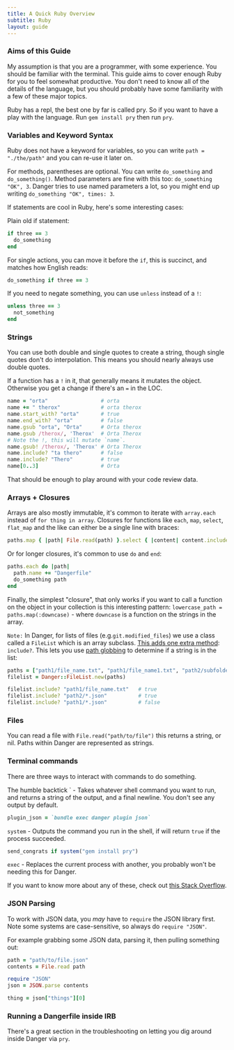 ```yaml
---
title: A Quick Ruby Overview
subtitle: Ruby
layout: guide
---
```


### Aims of this Guide

My assumption is that you are a programmer, with some experience. You should be familiar with the terminal. This guide aims to cover enough Ruby for you to feel somewhat productive. You don't need to know all of the details of the language, but you should probably have some familiarity with a few of these major topics.

Ruby has a repl, the best one by far is called pry. So if you want to have a play with the language. Run `gem install pry` then run `pry`.

### Variables and Keyword Syntax

Ruby does not have a keyword for variables, so you can write `path = "./the/path"` and you can re-use it later on.

For methods, parentheses are optional. You can write `do_something` and `do_something()`. Method parameters are fine with this too: `do_something "OK", 3`. Danger tries to use named parameters a lot, so you might end up writing `do_something "OK", times: 3`.

If statements are cool in Ruby, here's some interesting cases:

Plain old if statement:
```ruby
if three == 3
  do_something
end
```

For single actions, you can move it before the `if`, this is succinct, and matches how English reads:

```ruby
do_something if three == 3
```

If you need to negate something, you can use `unless` instead of a `!`:

```ruby
unless three == 3
  not_something
end
```

### Strings

You can use both double and single quotes to create a string, though single quotes don't do interpolation. This means you should nearly always use double quotes.

If a function has a `!` in it, that generally means it mutates the object. Otherwise you get a change if there's an `=` in the LOC.

```ruby
name = "orta"                 # orta
name += " therox"             # orta therox
name.start_with? "orta"       # true
name.end_with? "orta"         # false
name.gsub "orta", "Orta"      # Orta therox
name.gsub /therox/, 'Therox'  # Orta Therox
# Note the !, this will mutate `name`.
name.gsub! /therox/, 'Therox' # Orta Therox
name.include? "ta thero"      # false
name.include? "Thero"         # true
name[0..3]                    # Orta
```

That should be enough to play around with your code review data.

### Arrays + Closures

Arrays are also mostly immutable, it's common to iterate with `array.each` instead of `for thing in array`. Closures for functions like `each`, `map`, `select`, `flat_map` and the like can either be a single line with braces:

``` ruby
paths.map { |path| File.read(path) }.select { |content| content.include? "orta" }
```

Or for longer closures, it's common to use `do` and `end`:

```ruby
paths.each do |path|
  path.name += "Dangerfile"
  do_something path
end
```

Finally, the simplest "closure", that only works if you want to call a function on the object in your collection is this interesting pattern: `lowercase_path = paths.map(:downcase)` - where `downcase` is a function on the strings in the array.


`Note:` In Danger, for lists of files (e.g.`git.modified_files`) we use a class called a `FileList` which is an array subclass. [This adds one extra method](https://github.com/danger/danger/blob/master/spec/lib/danger/core_ext/file_list_spec.rb): `include?`. This lets you use [path globbing](http://wiki.bash-hackers.org/syntax/expansion/globs) to determine if a string is in the list:

```ruby
paths = ["path1/file_name.txt", "path1/file_name1.txt", "path2/subfolder/example.json"]
filelist = Danger::FileList.new(paths)

filelist.include? "path1/file_name.txt"   # true
filelist.include? "path2/*.json"          # true
filelist.include? "path1/*.json"          # false
```

### Files

You can read a file with `File.read("path/to/file")` this returns a string, or nil. Paths within Danger are represented as strings.


### Terminal commands

There are three ways to interact with commands to do something.

The humble backtick ` - Takes whatever shell command you want to run, and returns a string of the output, and a final newline. You don't see any output by default.

```ruby
plugin_json = `bundle exec danger plugin json`
```

`system` - Outputs the command you run in the shell, if will return `true` if the process succeeded.

```ruby
send_congrats if system("gem install pry")
```

`exec` - Replaces the current process with another, you probably won't be needing this for Danger.

If you want to know more about any of these, check out [this Stack Overflow](http://stackoverflow.com/questions/6338908/ruby-difference-between-exec-system-and-x-or-backticks).

### JSON Parsing

To work with JSON data, you _may_ have to `require` the JSON library first. Note some systems are case-sensitive, so always do `require "JSON"`.

For example grabbing some JSON data, parsing it, then pulling something out:

```ruby
path = "path/to/file.json"
contents = File.read path

require "JSON"
json = JSON.parse contents

thing = json["things"][0]
```

###  Running a Dangerfile inside IRB

There's a great section in the troubleshooting on letting you dig around inside Danger via `pry`.